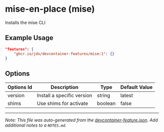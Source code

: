 
# mise-en-place (mise)

Installs the mise CLI

## Example Usage

```json
"features": {
    "ghcr.io/jdx/devcontainer-features/mise:1": {}
}
```

## Options

| Options Id | Description | Type | Default Value |
|-----|-----|-----|-----|
| version | Install a specific version | string | latest |
| shims | Use shims for activate | boolean | false |



---

_Note: This file was auto-generated from the [devcontainer-feature.json](devcontainer-feature.json).  Add additional notes to a `NOTES.md`._
